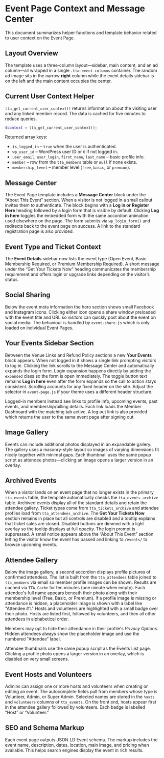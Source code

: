 # Event Page Context and Message Center

This document summarizes helper functions and template behavior related to user context on the Event Page.

## Layout Overview

The template uses a three‑column layout—sidebar, main content, and an ad
column—all wrapped in a single `.tta-event-columns` container. The random ad
image sits in the narrow **right** column while the event details sidebar is on
the left and the main content occupies the center.

## Current User Context Helper

`tta_get_current_user_context()` returns information about the visiting user and any linked member record. The data is cached for five minutes to reduce queries.

```php
$context = tta_get_current_user_context();
```

Returned array keys:

- `is_logged_in` – `true` when the user is authenticated.
- `wp_user_id` – WordPress user ID or `0` if not logged in.
- `user_email`, `user_login`, `first_name`, `last_name` – basic profile info.
- `member` – row from the `tta_members` table or `null` if none exists.
- `membership_level` – member level (`free`, `basic`, or `premium`).

## Message Center

The Event Page template includes a **Message Center** block under the “About This Event” section. When a visitor is not logged in a small callout invites them to authenticate. The block begins with a **Log in or Register Here** heading followed by a login form that is visible by default. Clicking **Log in here** toggles the embedded form with the same accordion animation used elsewhere on the page. The form submits via `wp_login_form()` and redirects back to the event page on success. A link to the standard registration page is also provided.

## Event Type and Ticket Context

The **Event Details** sidebar now lists the event type (Open Event, Basic Membership Required, or Premium Membership Required). A short message under the “Get Your Tickets Now” heading communicates the membership requirement and offers login or upgrade links depending on the visitor’s status.

## Social Sharing

Below the event meta information the hero section shows small Facebook and Instagram icons. Clicking either icon opens a share window preloaded with the event title and URL so visitors can quickly post about the event on social media. The behaviour is handled by `event-share.js` which is only loaded on individual Event Pages.

## Your Events Sidebar Section

Between the Venue Links and Refund Policy sections a new **Your Events** block appears. When not logged in it shows a single link prompting visitors to log in. Clicking the link scrolls to the Message Center and automatically expands the login form.
Login expansion happens directly by adding the `expanded` class so the form is open immediately.
The toggle button text remains **Log in here** even after the form expands so the call to action stays consistent.
Scrolling accounts for any fixed header on the site. Adjust the selector in `event-page.js` if your theme uses a different header structure.

Logged-in members instead see links to profile info, upcoming events, past events, and membership/billing details. Each link loads the Member Dashboard with the matching tab active. A log out link is also provided which returns the user to the same event page after signing out.

## Image Gallery

Events can include additional photos displayed in an expandable gallery. The gallery uses a masonry-style layout so images of varying dimensions fit nicely together with minimal gaps.
Each thumbnail uses the same popup script as attendee photos—clicking an image opens a larger version in an overlay.

## Archived Events

When a visitor lands on an event page that no longer exists in the primary
`tta_events` table, the template automatically checks the
`tta_events_archive` table. Archived events display all of the standard details
and retain the attendee gallery. Ticket types come from `tta_tickets_archive`
and attendee profiles load from `tta_attendees_archive`. The **Get Your Tickets
Now** section remains in place but all controls are disabled and a tooltip
explains that ticket sales are closed. Disabled buttons are dimmed with a light
overlay so the tooltip displays at full opacity. The login prompt is suppressed. A small
notice appears above the “About This Event” section letting the visitor know the
event has passed and linking to `/events/` to browse upcoming events.

## Attendee Gallery

Below the image gallery, a second accordion displays profile pictures of confirmed attendees. The list is built from the `tta_attendees` table joined to `tta_members` via email so member profile images can be shown. Results are cached via `TTA_Cache` for ten minutes (one minute when empty). Each attendee's full name appears beneath their photo along with their membership level (Free, Basic, or Premium). If a profile image is missing or attendance is hidden, a placeholder image is shown with a label like "Attendee #1." Hosts and volunteers are highlighted with a small badge over their photo. Hosts are listed first, followed by volunteers, and then all other attendees in alphabetical order.

Members may opt to hide their attendance in their profile's *Privacy Options*. Hidden attendees always show the placeholder image and use the numbered "Attendee" label.

Attendee thumbnails use the same popup script as the Events List page. Clicking a profile photo opens a larger version in an overlay, which is disabled on very small screens.

## Event Hosts and Volunteers

Admins can assign one or more hosts and volunteers when creating or editing an event. The autocomplete fields pull from members whose type is Volunteer, Admin, or Super Admin. Selected names are stored in the `hosts` and `volunteers` columns of `tta_events`. On the front end, hosts appear first in the attendee gallery followed by volunteers. Each badge is labelled “Host” or “Volunteer.”

## SEO and Schema Markup

Each event page outputs JSON‑LD Event schema. The markup includes the event name, description, dates, location, main image, and pricing when available. This helps search engines display the event in rich results.


